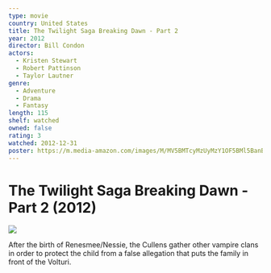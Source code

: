 ```yaml
---
type: movie
country: United States
title: The Twilight Saga Breaking Dawn - Part 2
year: 2012
director: Bill Condon
actors:
  - Kristen Stewart
  - Robert Pattinson
  - Taylor Lautner
genre:
  - Adventure
  - Drama
  - Fantasy
length: 115
shelf: watched
owned: false
rating: 3
watched: 2012-12-31
poster: https://m.media-amazon.com/images/M/MV5BMTcyMzUyMzY1OF5BMl5BanBnXkFtZTcwNDQ4ODk1OA@@._V1_SX300.jpg
---
```


# The Twilight Saga Breaking Dawn - Part 2 (2012)

![](https://m.media-amazon.com/images/M/MV5BMTcyMzUyMzY1OF5BMl5BanBnXkFtZTcwNDQ4ODk1OA@@._V1_SX300.jpg)

After the birth of Renesmee/Nessie, the Cullens gather other vampire clans in order to protect the child from a false allegation that puts the family in front of the Volturi.